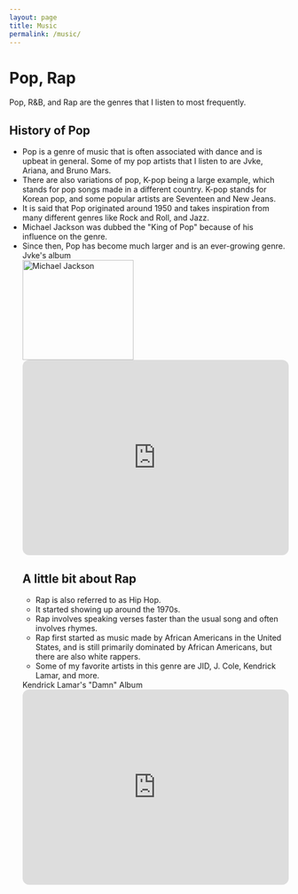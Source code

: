 ```yaml
---
layout: page
title: Music
permalink: /music/
---
```

<body>
    <h1>Pop, Rap</h1>
    <p>Pop, R&B, and Rap are the genres that I listen to most frequently.</p>
    <h2>History of Pop</h2>
    <ul>
        <li>Pop is a genre of music that is often associated with dance and is upbeat in general. Some of my pop artists that I listen to are Jvke, Ariana, and Bruno Mars.</li>
        <li>There are also variations of pop, K-pop being a large example, which stands for pop songs made in a different country. K-pop stands for Korean pop, and some popular artists are Seventeen and New Jeans.</li>
        <li>It is said that Pop originated around 1950 and takes inspiration from many different genres like Rock and Roll, and Jazz.</li>
        <li>Michael Jackson was dubbed the "King of Pop" because of his influence on the genre.</li>
        <li>Since then, Pop has become much larger and is an ever-growing genre.</li>
        <body>Jvke's album</body> 
       <div class="image-container">
        <img src="https://encrypted-tbn0.gstatic.com/images?q=tbn:ANd9GcQJgkzEL8IVIln1BsguNOW7eMG5UHR6PHD4Bg&s" alt="Michael Jackson" class="resized-image" style="width: 200px; height: 180px;">
        <iframe style="border-radius:12px" src="https://open.spotify.com/embed/album/69AaAkdktFGnk9POmHENkT?utm_source=generator" width="100%" height="352" frameBorder="0" allowfullscreen="" allow="autoplay; clipboard-write; encrypted-media; fullscreen; picture-in-picture" loading="lazy"></iframe>
    </div>
    <h2>A little bit about Rap</h2>
    <ul>
        <li>Rap is also referred to as Hip Hop.</li>
        <li>It started showing up around the 1970s.</li>
        <li>Rap involves speaking verses faster than the usual song and often involves rhymes.</li>
        <li>Rap first started as music made by African Americans in the United States, and is still primarily dominated by African Americans, but there are also white rappers.</li>
        <li>Some of my favorite artists in this genre are JID, J. Cole, Kendrick Lamar, and more.</li>
    </ul>
<body> Kendrick Lamar's "Damn" Album<iframe style="border-radius:12px" src="https://open.spotify.com/embed/album/4eLPsYPBmXABThSJ821sqY?utm_source=generator" width="100%" height="352" frameBorder="0" allowfullscreen="" allow="autoplay; clipboard-write; encrypted-media; fullscreen; picture-in-picture" loading="lazy"></iframe>

<script src="https://utteranc.es/client.js"
        repo="Ellioty15/Elliot_2025"
        issue-term="pathname"
        theme="github-light"
        crossorigin="anonymous"
        async>
</script>